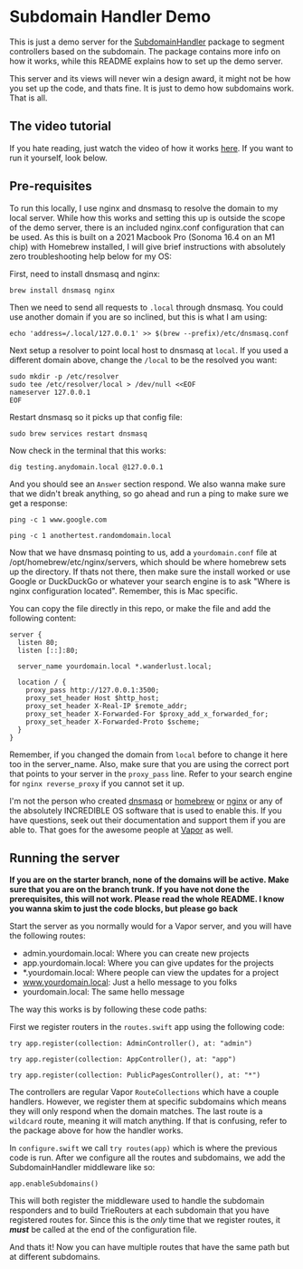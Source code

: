 # Subdomain Handler Demo

This is just a demo server for the [SubdomainHandler](https://github.com/bhaze31/subdomain-handler/) package to segment controllers based on the subdomain. The package contains more info on how it works, while this README explains how to set up the demo server.

This server and its views will never win a design award, it might not be how you set up the code, and thats fine. It is just to demo how subdomains work. That is all.

## The video tutorial

If you hate reading, just watch the video of how it works [here](https://www.youtube.com). If you want to run it yourself, look below.

## Pre-requisites

To run this locally, I use nginx and dnsmasq to resolve the domain to my local server. While how this works and setting this up is outside the scope of the demo server, there is an included nginx.conf configuration that can be used. As this is built on a 2021 Macbook Pro (Sonoma 16.4 on an M1 chip) with Homebrew installed, I will give brief instructions with absolutely zero troubleshooting help below for my OS:

First, need to install dnsmasq and nginx:

```
brew install dnsmasq nginx
```

Then we need to send all requests to `.local` through dnsmasq. You could use another domain if you are so inclined, but this is what I am using:

```
echo 'address=/.local/127.0.0.1' >> $(brew --prefix)/etc/dnsmasq.conf
```

Next setup a resolver to point local host to dnsmasq at `local`. If you used a different domain above, change the `/local` to be the resolved you want:

```
sudo mkdir -p /etc/resolver
sudo tee /etc/resolver/local > /dev/null <<EOF
nameserver 127.0.0.1
EOF
```

Restart dnsmasq so it picks up that config file:

```
sudo brew services restart dnsmasq
```

Now check in the terminal that this works:

```
dig testing.anydomain.local @127.0.0.1
```

And you should see an `Answer` section respond. We also wanna make sure that we didn't break anything, so go ahead and run a ping to make sure we get a response:

```
ping -c 1 www.google.com

ping -c 1 anothertest.randomdomain.local
```

Now that we have dnsmasq pointing to us, add a `yourdomain.conf` file at /opt/homebrew/etc/nginx/servers, which should be where homebrew sets up the directory. If thats not there, then make sure the install worked or use Google or DuckDuckGo or whatever your search engine is to ask "Where is nginx configuration located". Remember, this is Mac specific.

You can copy the file directly in this repo, or make the file and add the following content:

```
server {
  listen 80;
  listen [::]:80;
  
  server_name yourdomain.local *.wanderlust.local;
  
  location / {
    proxy_pass http://127.0.0.1:3500;
    proxy_set_header Host $http_host;
    proxy_set_header X-Real-IP $remote_addr;
    proxy_set_header X-Forwarded-For $proxy_add_x_forwarded_for;
    proxy_set_header X-Forwarded-Proto $scheme;
  }
}
```

Remember, if you changed the domain from `local` before to change it here too in the server_name. Also, make sure that you are using the correct port that points to your server in the `proxy_pass` line. Refer to your search engine for `nginx reverse_proxy` if you cannot set it up.

I'm not the person who created [dnsmasq](https://thekelleys.org.uk/dnsmasq/doc.html) or [homebrew](https://brew.sh) or [nginx](https://nginx.org) or any of the absolutely INCREDIBLE OS software that is used to enable this. If you have questions, seek out their documentation and support them if you are able to. That goes for the awesome people at [Vapor](https://vapor.codes) as well.

## Running the server

**If you are on the starter branch, none of the domains will be active. Make sure that you are on the branch trunk.**
**If you have not done the prerequisites, this will not work. Please read the whole README. I know you wanna skim to just the code blocks, but please go back**

Start the server as you normally would for a Vapor server, and you will have the following routes:

- admin.yourdomain.local: Where you can create new projects
- app.yourdomain.local: Where you can give updates for the projects
- \*.yourdomain.local: Where people can view the updates for a project
- www.yourdomain.local: Just a hello message to you folks
- yourdomain.local: The same hello message

The way this works is by following these code paths:

First we register routers in the `routes.swift` app using the following code:

```
try app.register(collection: AdminController(), at: "admin")
  
try app.register(collection: AppController(), at: "app")
  
try app.register(collection: PublicPagesController(), at: "*")
```

The controllers are regular Vapor `RouteCollections` which have a couple handlers. However, we register them at specific subdomains which means they will only respond when the domain matches. The last route is a `wildcard` route, meaning it will match anything. If that is confusing, refer to the package above for how the handler works.

In `configure.swift` we call `try routes(app)` which is where the previous code is run. After we configure all the routes and subdomains, we add the SubdomainHandler middleware like so:

```
app.enableSubdomains()
``` 

This will both register the middleware used to handle the subdomain responders and to build TrieRouters at each subdomain that you have registered routes for. Since this is the _only_ time that we register routes, it ***must*** be called at the end of the configuration file.

And thats it! Now you can have multiple routes that have the same path but at different subdomains.
